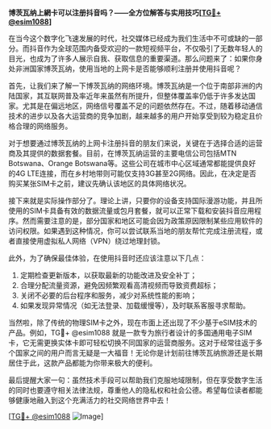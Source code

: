 **博茨瓦纳上網卡可以注册抖音吗？——全方位解答与实用技巧[[TG💪+ @esim1088](https://t.me/s/esim1088)]**

在当今这个数字化飞速发展的时代，社交媒体已经成为我们生活中不可或缺的一部分。而抖音作为全球范围内备受欢迎的一款短视频平台，不仅吸引了无数年轻人的目光，也成为了许多人展示自我、获取信息的重要渠道。那么问题来了：如果你身处非洲国家博茨瓦纳，使用当地的上网卡是否能够顺利注册并使用抖音呢？

首先，让我们来了解一下博茨瓦纳的网络环境。博茨瓦纳是一个位于南部非洲的内陆国家，其互联网普及率近年来虽然有所提升，但整体覆盖率仍低于许多发达国家。尤其是在偏远地区，网络信号覆盖不足的问题依然存在。不过，随着移动通信技术的进步以及各大运营商的竞争加剧，越来越多的用户开始享受到较为稳定且价格合理的网络服务。

对于想要通过博茨瓦纳的上网卡注册抖音的朋友们来说，关键在于选择合适的运营商及其提供的数据套餐。目前，在博茨瓦纳运营的主要电信公司包括MTN Botswana、Orange Botswana等。这些公司在城市中心区域通常都能提供良好的4G LTE连接，而在乡村地带则可能仅支持3G甚至2G网络。因此，在决定是否购买某张SIM卡之前，建议先确认该地区的具体网络状况。

接下来就是实际操作部分了。理论上讲，只要你的设备支持国际漫游功能，并且所使用的SIM卡具备有效的数据流量或包月套餐，就可以正常下载和安装抖音应用程序。然而需要注意的是，部分国家和地区可能会因为政策原因限制某些应用软件的访问权限。如果遇到这种情况，你可以尝试联系当地的朋友帮忙完成注册流程，或者直接使用虚拟私人网络（VPN）绕过地理封锁。

此外，为了确保最佳体验，在使用抖音时还应该注意以下几点：
1. 定期检查更新版本，以获取最新的功能改进及安全补丁；
2. 合理分配流量资源，避免因频繁观看高清视频而导致资费超标；
3. 关闭不必要的后台程序和服务，减少对系统性能的影响；
4. 如果发现异常情况（如无法登录、加载缓慢等），及时联系客服寻求帮助。

当然啦，除了传统的物理SIM卡之外，现在市面上还出现了不少基于eSIM技术的产品。例如，TG💪+ @esim1088 就是一款专为旅行者设计的多国通用电子SIM卡，它无需更换实体卡即可轻松切换不同国家的运营商服务。这对于经常往返于多个国家之间的用户而言无疑是一大福音！无论你是计划前往博茨瓦纳旅游还是长期居住于此，这款产品都能为你带来极大的便利。

最后提醒大家一句：虽然技术手段可以帮助我们克服地域限制，但在享受数字生活的同时也要遵守相关法律法规，尊重他人的隐私权和社会公德。希望每位读者都能够健康地融入到这个充满活力的社交网络世界中去！

[[TG💪+ @esim1088](https://t.me/s/esim1088) ![Image](https://i.postimg.cc/4NQfJmqS/Snipaste-2025-05-13-00-14-12.png)]